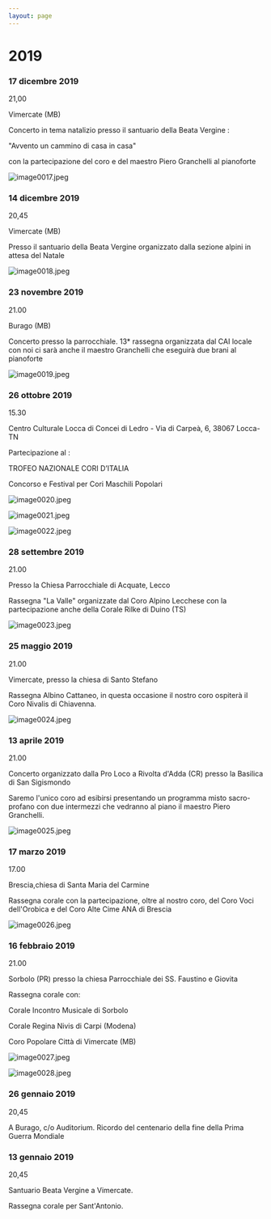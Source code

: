 ```yaml
---
layout: page
---
```


# 2019

### 17 dicembre 2019

21,00

Vimercate (MB)

Concerto in tema natalizio presso il santuario della Beata Vergine :

"Avvento un cammino di casa in casa"

con la partecipazione del coro e del maestro Piero Granchelli al pianoforte

![image0017.jpeg](2019/image0017.jpeg)

### 14 dicembre 2019

20,45

Vimercate (MB)

Presso il santuario della Beata Vergine organizzato dalla sezione alpini in attesa del Natale

![image0018.jpeg](2019/image0018.jpeg)

### 23 novembre 2019

21.00

Burago (MB)

Concerto presso la parrocchiale. 13\* rassegna organizzata dal CAI locale con noi ci sarà anche il maestro Granchelli che eseguirà due brani al pianoforte

![image0019.jpeg](2019/image0019.jpeg)

### 26 ottobre 2019

15.30

Centro Culturale Locca di Concei di Ledro - Via di Carpeà, 6, 38067 Locca- TN

Partecipazione al :

TROFEO NAZIONALE CORI D’ITALIA

Concorso e Festival per Cori Maschili Popolari

![image0020.jpeg](2019/image0020.jpeg)

![image0021.jpeg](2019/image0021.jpeg)

![image0022.jpeg](2019/image0022.jpeg)

### 28 settembre 2019

21.00

Presso la Chiesa Parrocchiale di Acquate, Lecco

Rassegna "La Valle" organizzate dal Coro Alpino Lecchese con la partecipazione anche della Corale Rilke di Duino (TS)

![image0023.jpeg](2019/image0023.jpeg)

### 25 maggio 2019

21.00

Vimercate, presso la chiesa di Santo Stefano

Rassegna Albino Cattaneo, in questa occasione il nostro coro ospiterà il Coro Nivalis di Chiavenna.

![image0024.jpeg](2019/image0024.jpeg)

### 13 aprile 2019

21.00

Concerto organizzato dalla Pro Loco a Rivolta d'Adda (CR) presso la Basilica di San Sigismondo

Saremo l'unico coro ad esibirsi presentando un programma misto sacro-profano con due intermezzi che vedranno al piano il maestro Piero Granchelli.

![image0025.jpeg](2019/image0025.jpeg)

### 17 marzo 2019

17.00

Brescia,chiesa di Santa Maria del Carmine

Rassegna corale con la partecipazione, oltre al nostro coro, del Coro Voci dell'Orobica e del Coro Alte Cime ANA di Brescia

![image0026.jpeg](2019/image0026.jpeg)

### 16 febbraio 2019

21.00

Sorbolo (PR) presso la chiesa Parrocchiale dei SS. Faustino e Giovita

Rassegna corale con:

Corale Incontro Musicale di Sorbolo

Corale Regina Nivis di Carpi (Modena)

Coro Popolare Città di Vimercate (MB)

![image0027.jpeg](2019/image0027.jpeg)

![image0028.jpeg](2019/image0028.jpeg)

### 26 gennaio 2019

20,45

A Burago, c/o Auditorium. Ricordo del centenario della fine della Prima Guerra Mondiale

### 13 gennaio 2019

20,45

Santuario Beata Vergine a Vimercate.

Rassegna corale per Sant'Antonio.

